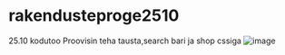 # rakendusteproge2510
25.10 kodutoo
Proovisin teha tausta,search bari ja shop cssiga
![image](https://user-images.githubusercontent.com/71008636/138534931-5d6a6890-dda2-4388-8fe8-04e939b32e3f.png)
